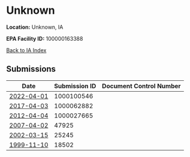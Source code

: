 # Unknown

**Location:** Unknown, IA

**EPA Facility ID:** 100000163388

[Back to IA Index](../../index.md)

## Submissions

| Date | Submission ID | Document Control Number |
|------|--------------|-------------------------|
| [2022-04-01](submissions/1000100546.md) | 1000100546 |  |
| [2017-04-03](submissions/1000062882.md) | 1000062882 |  |
| [2012-04-04](submissions/1000027665.md) | 1000027665 |  |
| [2007-04-02](submissions/47925.md) | 47925 |  |
| [2002-03-15](submissions/25245.md) | 25245 |  |
| [1999-11-10](submissions/18502.md) | 18502 |  |
